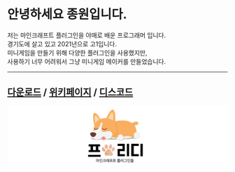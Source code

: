 # 안녕하세요 종원입니다.

저는 마인크래프트 플러그인을 야매로 배운 프로그래머 입니다.  
경기도에 살고 있고 2021년으로 고1입니다.  
미니게임을 만들기 위해 다양한 플러그인을 사용했지만,   
사용하기 너무 어려워서 그냥 미니게임 메이커를 만들었습니다.

---

## [다운로드](https://github.com/FreedyPlugins/FreedyMinigameMaker2/raw/master/jar/FreedyMinigameMaker2.jar) / [위키페이지](fmg2/korean_wiki.md) / [디스코드](https://discord.gg/BDbY2SZcKK)  

![](assets/images/FreedyPlugins.png)